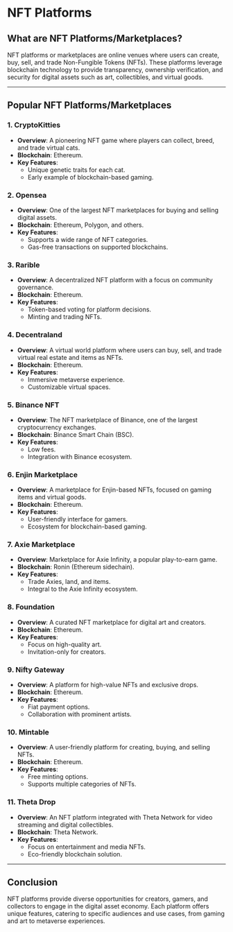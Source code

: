 # NFT Platforms

## What are NFT Platforms/Marketplaces?
NFT platforms or marketplaces are online venues where users can create, buy, sell, and trade Non-Fungible Tokens (NFTs). These platforms leverage blockchain technology to provide transparency, ownership verification, and security for digital assets such as art, collectibles, and virtual goods.

---

## Popular NFT Platforms/Marketplaces

### 1. CryptoKitties
- **Overview**: A pioneering NFT game where players can collect, breed, and trade virtual cats.
- **Blockchain**: Ethereum.
- **Key Features**:
  - Unique genetic traits for each cat.
  - Early example of blockchain-based gaming.

### 2. Opensea
- **Overview**: One of the largest NFT marketplaces for buying and selling digital assets.
- **Blockchain**: Ethereum, Polygon, and others.
- **Key Features**:
  - Supports a wide range of NFT categories.
  - Gas-free transactions on supported blockchains.

### 3. Rarible
- **Overview**: A decentralized NFT platform with a focus on community governance.
- **Blockchain**: Ethereum.
- **Key Features**:
  - Token-based voting for platform decisions.
  - Minting and trading NFTs.

### 4. Decentraland
- **Overview**: A virtual world platform where users can buy, sell, and trade virtual real estate and items as NFTs.
- **Blockchain**: Ethereum.
- **Key Features**:
  - Immersive metaverse experience.
  - Customizable virtual spaces.

### 5. Binance NFT
- **Overview**: The NFT marketplace of Binance, one of the largest cryptocurrency exchanges.
- **Blockchain**: Binance Smart Chain (BSC).
- **Key Features**:
  - Low fees.
  - Integration with Binance ecosystem.

### 6. Enjin Marketplace
- **Overview**: A marketplace for Enjin-based NFTs, focused on gaming items and virtual goods.
- **Blockchain**: Ethereum.
- **Key Features**:
  - User-friendly interface for gamers.
  - Ecosystem for blockchain-based gaming.

### 7. Axie Marketplace
- **Overview**: Marketplace for Axie Infinity, a popular play-to-earn game.
- **Blockchain**: Ronin (Ethereum sidechain).
- **Key Features**:
  - Trade Axies, land, and items.
  - Integral to the Axie Infinity ecosystem.

### 8. Foundation
- **Overview**: A curated NFT marketplace for digital art and creators.
- **Blockchain**: Ethereum.
- **Key Features**:
  - Focus on high-quality art.
  - Invitation-only for creators.

### 9. Nifty Gateway
- **Overview**: A platform for high-value NFTs and exclusive drops.
- **Blockchain**: Ethereum.
- **Key Features**:
  - Fiat payment options.
  - Collaboration with prominent artists.

### 10. Mintable
- **Overview**: A user-friendly platform for creating, buying, and selling NFTs.
- **Blockchain**: Ethereum.
- **Key Features**:
  - Free minting options.
  - Supports multiple categories of NFTs.

### 11. Theta Drop
- **Overview**: An NFT platform integrated with Theta Network for video streaming and digital collectibles.
- **Blockchain**: Theta Network.
- **Key Features**:
  - Focus on entertainment and media NFTs.
  - Eco-friendly blockchain solution.

---

## Conclusion
NFT platforms provide diverse opportunities for creators, gamers, and collectors to engage in the digital asset economy. Each platform offers unique features, catering to specific audiences and use cases, from gaming and art to metaverse experiences.

